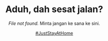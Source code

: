 ---
permalink: 404.html
layout: page
hide_footer: true
hero_height: is-fullheight is-hero-only
title: Aduh, dah sesat jalan?
subtitle: "<i>File not found.</i> Minta jangan ke sana ke sini. <p><a class='button is-primary is-light is-large' href='/'>#JustStayAtHome</a></p>"
---